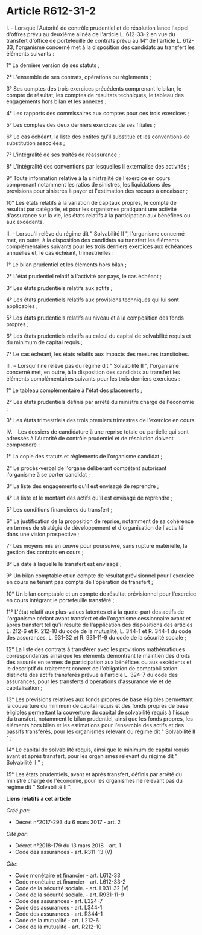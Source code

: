 # Article R612-31-2

I. – Lorsque l'Autorité de contrôle prudentiel et de résolution lance l'appel d'offres prévu au deuxième alinéa de l'article
L. 612-33-2 en vue du transfert d'office de portefeuille de contrats prévu au 14° de l'article L. 612-33, l'organisme
concerné met à la disposition des candidats au transfert les éléments suivants :

1° La dernière version de ses statuts ;

2° L'ensemble de ses contrats, opérations ou règlements ;

3° Ses comptes des trois exercices précédents comprenant le bilan, le compte de résultat, les comptes de résultats
techniques, le tableau des engagements hors bilan et les annexes ;

4° Les rapports des commissaires aux comptes pour ces trois exercices ;

5° Les comptes des deux derniers exercices de ses filiales ;

6° Le cas échéant, la liste des entités qu'il substitue et les conventions de substitution associées ;

7° L'intégralité de ses traités de réassurance ;

8° L'intégralité des conventions par lesquelles il externalise des activités ;

9° Toute information relative à la sinistralité de l'exercice en cours comprenant notamment les ratios de sinistres, les
liquidations des provisions pour sinistres à payer et l'estimation des recours à encaisser ;

10° Les états relatifs à la variation de capitaux propres, le compte de résultat par catégorie, et pour les organismes
pratiquant une activité d'assurance sur la vie, les états relatifs à la participation aux bénéfices ou aux excédents.

II. – Lorsqu'il relève du régime dit " Solvabilité II ", l'organisme concerné met, en outre, à la disposition des candidats
au transfert les éléments complémentaires suivants pour les trois derniers exercices aux échéances annuelles et, le cas
échéant, trimestrielles :

1° Le bilan prudentiel et les éléments hors bilan ;

2° L'état prudentiel relatif à l'activité par pays, le cas échéant ;

3° Les états prudentiels relatifs aux actifs ;

4° Les états prudentiels relatifs aux provisions techniques qui lui sont applicables ;

5° Les états prudentiels relatifs au niveau et à la composition des fonds propres ;

6° Les états prudentiels relatifs au calcul du capital de solvabilité requis et du minimum de capital requis ;

7° Le cas échéant, les états relatifs aux impacts des mesures transitoires.

III. – Lorsqu'il ne relève pas du régime dit " Solvabilité II ", l'organisme concerné met, en outre, à la disposition des
candidats au transfert les éléments complémentaires suivants pour les trois derniers exercices :

1° Le tableau complémentaire à l'état des placements ;

2° Les états prudentiels définis par arrêté du ministre chargé de l'économie ;

3° Les états trimestriels des trois premiers trimestres de l'exercice en cours.

IV. – Les dossiers de candidature à une reprise totale ou partielle qui sont adressés à l'Autorité de contrôle prudentiel et
de résolution doivent comprendre :

1° La copie des statuts et règlements de l'organisme candidat ;

2° Le procès-verbal de l'organe délibérant compétent autorisant l'organisme à se porter candidat ;

3° La liste des engagements qu'il est envisagé de reprendre ;

4° La liste et le montant des actifs qu'il est envisagé de reprendre ;

5° Les conditions financières du transfert ;

6° La justification de la proposition de reprise, notamment de sa cohérence en termes de stratégie de développement et
d'organisation de l'activité dans une vision prospective ;

7° Les moyens mis en œuvre pour poursuivre, sans rupture matérielle, la gestion des contrats en cours ;

8° La date à laquelle le transfert est envisagé ;

9° Un bilan comptable et un compte de résultat prévisionnel pour l'exercice en cours ne tenant pas compte de l'opération de
transfert ;

10° Un bilan comptable et un compte de résultat prévisionnel pour l'exercice en cours intégrant le portefeuille transféré ;

11° L'état relatif aux plus-values latentes et à la quote-part des actifs de l'organisme cédant avant transfert et de
l'organisme cessionnaire avant et après transfert tel qu'il résulte de l'application des dispositions des articles L. 212-6
et R. 212-10 du code de la mutualité, L. 344-1 et R. 344-1 du code des assurances, L. 931-32 et R. 931-11-9 du code de la
sécurité sociale ;

12° La liste des contrats à transférer avec les provisions mathématiques correspondantes ainsi que les éléments démontrant le
maintien des droits des assurés en termes de participation aux bénéfices ou aux excédents et le descriptif du traitement
concret de l'obligation de comptabilisation distincte des actifs transférés prévue à l'article L. 324-7 du code des
assurances, pour les transferts d'opérations d'assurance vie et de capitalisation ;

13° Les prévisions relatives aux fonds propres de base éligibles permettant la couverture du minimum de capital requis et des
fonds propres de base éligibles permettant la couverture du capital de solvabilité requis à l'issue du transfert, notamment
le bilan prudentiel, ainsi que les fonds propres, les éléments hors bilan et les estimations pour l'ensemble des actifs et
des passifs transférés, pour les organismes relevant du régime dit " Solvabilité II " ;

14° Le capital de solvabilité requis, ainsi que le minimum de capital requis avant et après transfert, pour les organismes
relevant du régime dit " Solvabilité II " ;

15° Les états prudentiels, avant et après transfert, définis par arrêté du ministre chargé de l'économie, pour les organismes
ne relevant pas du régime dit " Solvabilité II ".

**Liens relatifs à cet article**

_Créé par_:

  - Décret n°2017-293 du 6 mars 2017 - art. 2

_Cité par_:

  - Décret n°2018-179 du 13 mars 2018 - art. 1
  - Code des assurances - art. R311-13 (V)

_Cite_:

  - Code monétaire et financier - art. L612-33
  - Code monétaire et financier - art. L612-33-2
  - Code de la sécurité sociale. - art. L931-32 (V)
  - Code de la sécurité sociale. - art. R931-11-9
  - Code des assurances - art. L324-7
  - Code des assurances - art. L344-1
  - Code des assurances - art. R344-1
  - Code de la mutualité - art. L212-6
  - Code de la mutualité - art. R212-10
